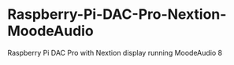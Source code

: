 # Raspberry-Pi-DAC-Pro-Nextion-MoodeAudio
Raspberry Pi DAC Pro with Nextion display running MoodeAudio 8
